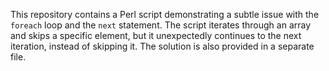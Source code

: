This repository contains a Perl script demonstrating a subtle issue with the `foreach` loop and the `next` statement. The script iterates through an array and skips a specific element, but it unexpectedly continues to the next iteration, instead of skipping it. The solution is also provided in a separate file.